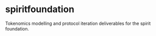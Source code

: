 # spiritfoundation
Tokenomics modelling and protocol iteration deliverables for the spirit foundation.
